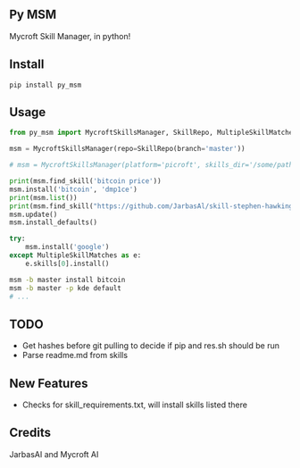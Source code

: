 ## Py MSM

Mycroft Skill Manager, in python!

## Install

    pip install py_msm

## Usage

```python
from py_msm import MycroftSkillsManager, SkillRepo, MultipleSkillMatches

msm = MycroftSkillsManager(repo=SkillRepo(branch='master'))

# msm = MycroftSkillsManager(platform='picroft', skills_dir='/some/path', repo=SkillRepo(branch='master', url='https://github.com/me/my-repo.git'))

print(msm.find_skill('bitcoin price'))
msm.install('bitcoin', 'dmp1ce')
print(msm.list())
print(msm.find_skill("https://github.com/JarbasAl/skill-stephen-hawking"))
msm.update()
msm.install_defaults()

try:
    msm.install('google')
except MultipleSkillMatches as e:
    e.skills[0].install()
```

```bash
msm -b master install bitcoin
msm -b master -p kde default
# ...
```

## TODO

- Get hashes before git pulling to decide if pip and res.sh should be run
- Parse readme.md from skills

## New Features

- Checks for skill_requirements.txt, will install skills listed there

## Credits

JarbasAI and Mycroft AI
